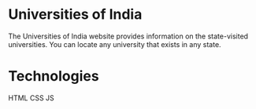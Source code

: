 # Universities of India 

The Universities of India website provides information on the state-visited universities. You can locate any university that exists in any state.

# Technologies
HTML 
CSS 
JS


